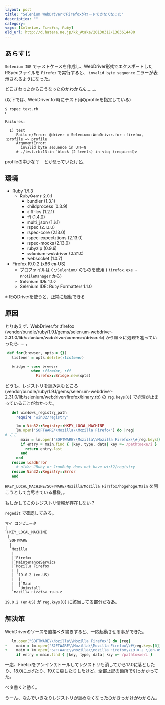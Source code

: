 ```yaml
---
layout: post
title: "Selenium WebDriverでFirefoxがロードできなくなった"
description: ""
category: 
tags: [Selenium, Firefox, Ruby]
old_url: http://d.hatena.ne.jp/kk_Ataka/20130318/1363614480
---
```


## あらすじ

`Selenium IDE` でテストケースを作成し、WebDriver形式でエクスポートしたRSpecファイルを `Firefox` で実行すると、 `invalid byte sequence` エラーが表示されるようになった。

どこさわったからこうなったのかわからん……。

(以下では、WebDriver.for時にテスト用のprofileを指定している) 

```console
$ rspec test.rb
F

Failures:

  1) test
     Failure/Error: @driver = Selenium::WebDriver.for :firefox, :profile => profile
     ArgumentError:
       invalid byte sequence in UTF-8
     # ./test.rb:13:in `block (2 levels) in <top (required)>'
```

profileの中かな？　とか思っていたけど。

## 環境

- Ruby 1.9.3
  - RubyGems 2.0.1
    - bundler (1.3.1)
    - childprocess (0.3.9)
    - diff-lcs (1.2.1)
    - ffi (1.4.0)
    - multi_json (1.6.1)
    - rspec (2.13.0)
    - rspec-core (2.13.0)
    - rspec-expectations (2.13.0)
    - rspec-mocks (2.13.0)
    - rubyzip (0.9.9)
    - selenium-webdriver (2.31.0)
    - websocket (1.0.7)
- Firefox 19.0.2 (x86 en-US)
  - プロファイルは `C:/Selenium/` のものを使用 ( `firefox.exe -ProfileManager` から)
  - Selenium IDE 1.1.0
  - Selenium IDE: Ruby Formatters 1.1.0

※ IEのDriverを使うと、正常に起動できる

## 原因

とりあえず、WebDriver.for :firefox (vendor/bundle/ruby/1.9.1/gems/selenium-webdriver-2.31.0/lib/selenium/webdriver/common/driver.rb) から順々に処理を追っていったら……。

```ruby
 def for(browser, opts = {})
   listener = opts.delete(:listener)

   bridge = case browser
            when :firefox, :ff
              Firefox::Bridge.new(opts)
```

どうも、レジストリを読み込むところ (vendor/bundle/ruby/1.9.1/gems/selenium-webdriver-2.31.0/lib/selenium/webdriver/firefox/binary.rb) の `reg.keys[0]` で処理が止まっていることがわかった。

```ruby
   def windows_registry_path
     require 'win32/registry'

     lm = Win32::Registry::HKEY_LOCAL_MACHINE
     lm.open("SOFTWARE\\Mozilla\\Mozilla Firefox") do |reg|
# ここ
       main = lm.open("SOFTWARE\\Mozilla\\Mozilla Firefox\\#{reg.keys[0]}\\Main")
       if entry = main.find { |key, type, data| key =~ /pathtoexe/i }
         return entry.last
       end
     end
   rescue LoadError
     # older JRuby or IronRuby does not have win32/registry
   rescue Win32::Registry::Error
   end
```

`HKEY_LOCAL_MACHINE/SOFTWARE/Mozilla/Mozilla Firefox/hogehoge/Main` を開こうとして力尽きている模様。。

もしかしてこのレジストリ情報が存在しない？

`regedit` で確認してみる。

```console
マイ コンピュータ
|
`HKEY_LOCAL_MACHINE
 |
 `SOFTWARE
  |
  `Mozilla
   |
   |`Firefox
   |`MaintenanceService
   |`Mozilla Firefox
   | |
   | `19.0.2 (en-US)
   |  |
   |  |`Main
   |  `Uninstall
   `Mozilla Firefox 19.0.2
```

`19.0.2 (en-US)` が `reg.keys[0]` に該当してる部分だなあ。

## 解決策

WebDriverのソースを直接ベタ書きすると、一応起動させる事ができた。

```ruby
   lm.open("SOFTWARE\\Mozilla\\Mozilla Firefox") do |reg|
-    main = lm.open("SOFTWARE\\Mozilla\\Mozilla Firefox\\#{reg.keys[0]}\\Main")
+    main = lm.open("SOFTWARE\\Mozilla\\Mozilla Firefox\\19.0.2 \(en-US\)\\Main")
     if entry = main.find { |key, type, data| key =~ /pathtoexe/i }
```

一応、Firefoxをアンインストールしてレジストリも消してから17.0に落としたり、18.0に上げたり、19.0に戻したりしたけど、全部上記の箇所で引っかかってた。

ベタ書くと動く。

うーん、なんでいきなりレジストリが読めなくなったのかきっかけがわからん。
